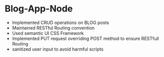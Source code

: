 # Blog-App-Node
* Implemented CRUD operations on BLOG posts
* Maintained RESTful Routing convention
* Used semantic UI CSS Framework
* Implemented PUT request overriding POST method to ensure RESTfull Routing
* sanitized user input to avoid harmful scripts

